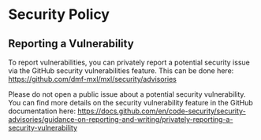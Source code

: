 <!-- SPDX-FileCopyrightText: 2025 Contributors to the Media eXchange Layer project https://github.com/dmf-mxl/mxl/contributors.md -->
<!-- SPDX-License-Identifier: Apache-2.0 -->

# Security Policy

## Reporting a Vulnerability

To report vulnerabilities, you can privately report a potential security issue via the GitHub security vulnerabilities feature. This can be done here:
<https://github.com/dmf-mxl/mxl/security/advisories>

Please do not open a public issue about a potential security vulnerability.
You can find more details on the security vulnerability feature in the GitHub documentation here:
<https://docs.github.com/en/code-security/security-advisories/guidance-on-reporting-and-writing/privately-reporting-a-security-vulnerability>
